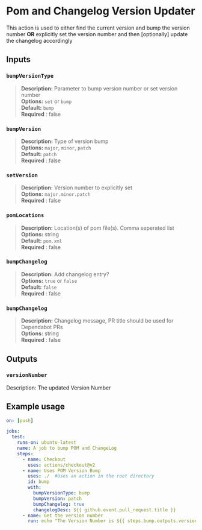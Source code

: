 
# Pom and Changelog Version Updater

This action is used to either find the current version and bump the version number **OR** explicitly set the version number and then [optionally] update the changelog accordingly

## Inputs


### `bumpVersionType`

> **Description:** Parameter to bump version number or set version number  
> **Options:** `set` or `bump`  
> **Default:** `bump`  
> **Required** : false  
 

### `bumpVersion`

> **Description:** Type of version bump  
> **Options:** `major`, `minor`, `patch`  
> **Default:** `patch`  
> **Required** : false  

### `setVersion`

> **Description:** Version number to explicitly set  
> **Options:** `major.minor.patch`  
> **Required** : false  

### `pomLocations`

> **Description:** Location(s) of pom file(s). Comma seperated list  
> **Options:** string  
> **Default:** `pom.xml`  
> **Required** : false  

### `bumpChangelog`

> **Description:** Add changelog entry?  
> **Options:** `true` or `false`  
> **Default:** `false`  
> **Required** : false  

### `bumpChangelog`

> **Description:** Changelog message, PR title should be used for Dependabot PRs  
> **Options:** string  
> **Required** : false  

## Outputs

### `versionNumber`

  Description: The updated Version Number

## Example usage
```yaml
on: [push]

jobs:
  test:
    runs-on: ubuntu-latest
    name: A job to bump POM and ChangeLog
    steps:
      - name: Checkout
        uses: actions/checkout@v2
      - name: Uses POM Version Bump
        uses: ./  #Uses an action in the root directory
        id: bump
        with:
          bumpVersionType: bump
          bumpVersion: patch
          bumpChangelog: true
          changelogDesc: ${{ github.event.pull_request.title }}
      - name: Get the version number
        run: echo "The Version Number is ${{ steps.bump.outputs.versionNumber }}"
```